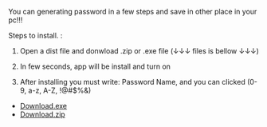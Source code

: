 You can generating password in a few steps and save in other place in your pc!!!

Steps to install. :

1. Open a dist file and donwload .zip or .exe file (↓↓↓ files is bellow ↓↓↓)
  
2. In few seconds, app will be install and turn on

3. After installing you must write: Password Name, and you can clicked (0-9, a-z, A-Z, !@#$%&)

- [Download.exe](https://github.com/NiceTryJony/GenPass/blob/main/dist/generate_password.exe)
- [Download.zip](https://github.com/NiceTryJony/GenPass/blob/main/dist/generate_password.zip)

